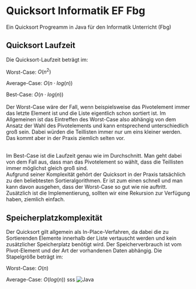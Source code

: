 # Quicksort Informatik EF Fbg

Ein Quicksort Progreamm in Java für den Informatik Unterricht (Fbg)


## Quicksort Laufzeit

Die Quicksort-Laufzeit beträgt im:
  

Worst-Case: $O(n^2)$   

Average-Case: $O(n \cdot log⁡(n))$   

Best-Case: $O(n \cdot log⁡(n))$   
 <br>
Der Worst-Case wäre der Fall, wenn beispielsweise das Pivotelement immer das letzte Element ist und die Liste eigentlich schon sortiert ist. Im Allgemeinen ist das Eintreffen des Worst-Case also abhängig von dem Ansatz der Wahl des Pivotelements und kann entsprechend unterschiedlich groß sein. Dabei würden die Teillisten immer nur um eins kleiner werden. Das kommt aber in der Praxis ziemlich selten vor.
  
 <br>
Im Best-Case ist die Laufzeit genau wie im Durchschnitt. Man geht dabei von dem Fall aus, dass man das Pivotelement so wählt, dass die Teillisten immer möglichst gleich groß sind. 
 <br>
Aufgrund seiner Komplexität gehört der Quicksort in der Praxis tatsächlich zu den beliebtesten Sortieralgorithmen. Er ist zum einen schnell und man kann davon ausgehen, dass der Worst-Case so gut wie nie auftritt. Zusätzlich ist die Implementierung, sollten wir eine Rekursion zur Verfügung haben, ziemlich einfach.

## Speicherplatzkomplexität
Der Quicksort gilt allgemein als In-Place-Verfahren, da dabei die zu Sortierenden Elemente innerhalb der Liste vertauscht werden und kein zusätzlicher Speicherplatz benötigt wird. Der Speicherverbrauch ist vom Pivot-Element und der Art der vorhandenen Daten abhängig. Die Stapelgröße beträgt im:
  

Worst-Case: $O(n)$   

Average-Case: $O(log⁡(n))$
sss
![Java](https://img.shields.io/badge/java-%23ED8B00.svg?style=for-the-badge&logo=java&logoColor=white)
